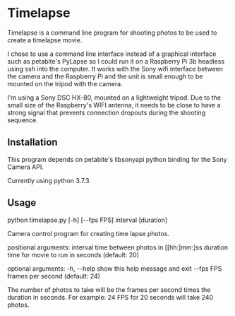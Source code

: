 # Timelapse

Timelapse is a command line program for shooting photos to be used to
 create a timelapse movie.

I chose to use a command line interface instead of a graphical interface
such as petabite's PyLapse so I could run it on
a Raspberry Pi 3b headless using ssh into the computer.  It works with
 the Sony wifi interface between the camera and the
Raspberry Pi and the unit is small enough to be mounted on the tripod
 with the camera.

I'm using a Sony DSC HX-80, mounted on a lightweight tripod.  Due to the
small size of the Raspberry's WIFI antenna, it needs to be close to have
a strong signal that prevents connection dropouts during the shooting
sequence.

## Installation

This program depends on petabite's libsonyapi python binding for the
Sony Camera API.

Currently using python 3.7.3

## Usage

python timelapse.py [-h] [--fps FPS] interval [duration]

Camera control program for creating time lapse photos.

positional arguments:
  interval    time between photos in [[hh:]mm:]ss
  duration    time for movie to run in seconds (default: 20)

optional arguments:
  -h, --help  show this help message and exit
  --fps FPS   frames per second (default: 24)

The number of photos to take will be the frames per second times the duration
in seconds. For example: 24 FPS for 20 seconds will take 240 photos.
